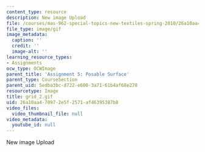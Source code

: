 ```yaml
---
content_type: resource
description: New image Upload
file: /courses/mas-962-special-topics-new-textiles-spring-2010/26a10aa470972e5f2571af46395387b8_grid_2.gif
file_type: image/gif
image_metadata:
  caption: ''
  credit: ''
  image-alt: ''
learning_resource_types:
- Assignments
ocw_type: OCWImage
parent_title: 'Assignment 5: Posable Surface'
parent_type: CourseSection
parent_uid: 5edba3bc-d722-e600-3a71-61b4af68e278
resourcetype: Image
title: grid_2.gif
uid: 26a10aa4-7097-2e5f-2571-af46395387b8
video_files:
  video_thumbnail_file: null
video_metadata:
  youtube_id: null
---
```

New image Upload

